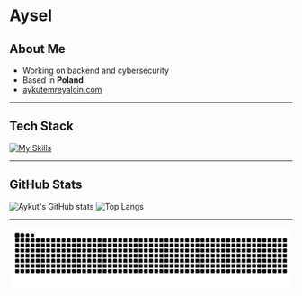 # Aysel

## About Me
- Working on backend and cybersecurity
- Based in **Poland**  
- [aykutemreyalcin.com](https://aykutemreyalcin.com)

---

## Tech Stack
[![My Skills](https://skillicons.dev/icons?i=java,spring,python,mariadb,mysql,git,linux&perline=10)](https://skillicons.dev)

---

## GitHub Stats
![Aykut's GitHub stats](https://github-readme-stats.vercel.app/api?username=AyselOzbakir&show_icons=true&theme=github_dark)
![Top Langs](https://github-readme-stats.vercel.app/api/top-langs/?username=AyselOzbakir&layout=compact&theme=github_dark)

---

![snake gif](https://github.com/AyselOzbakir/AyselOzbakir/blob/output/github-snake-dark.svg)